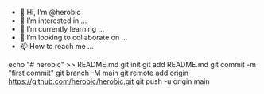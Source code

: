 - 👋 Hi, I’m @herobic
- 👀 I’m interested in ...
- 🌱 I’m currently learning ...
- 💞️ I’m looking to collaborate on ...
- 📫 How to reach me ...

<!---
herobic/herobic is a ✨ special ✨ repository because its `README.md` (this file) appears on your GitHub profile.
You can click the Preview link to take a look at your changes.
--->
echo "# herobic" >> README.md
git init
git add README.md
git commit -m "first commit"
git branch -M main
git remote add origin https://github.com/herobic/herobic.git
git push -u origin main
